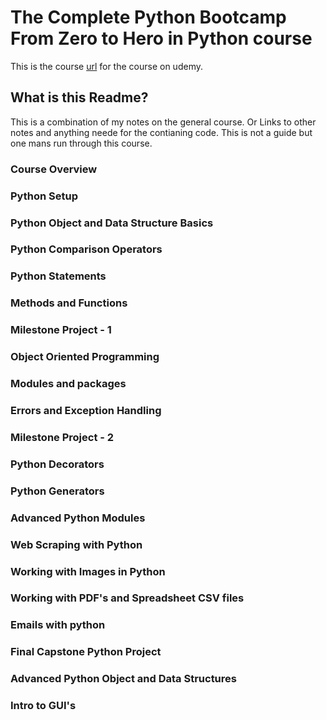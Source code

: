 # The Complete Python Bootcamp From Zero to Hero in Python course
This is the course [url](https://udemy.com/course/complete-python-bootcamp/) for the course on udemy.

## What is this Readme?
This is a combination of my notes on the general course. Or Links to other notes and anything neede for the contianing code. This is not a guide but one mans run through this course.

### Course Overview

### Python Setup

### Python Object and Data Structure Basics

### Python Comparison Operators

### Python Statements

### Methods and Functions

### Milestone Project - 1

### Object Oriented Programming

### Modules and packages

### Errors and Exception Handling

### Milestone Project - 2

### Python Decorators

### Python Generators

### Advanced Python Modules

### Web Scraping with Python

### Working with Images in Python

### Working with PDF's and Spreadsheet CSV files

### Emails with python

### Final Capstone Python Project

### Advanced Python Object and Data Structures

### Intro to GUI's
